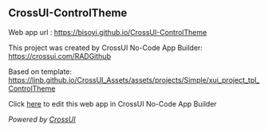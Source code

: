 ## CrossUI-ControlTheme
Web app url : https://bisoyi.github.io/CrossUI-ControlTheme

This project was created by CrossUI No-Code App Builder: https://crossui.com/RADGithub

Based on template: https://linb.github.io/CrossUI_Assets/assets/projects/Simple/xui_project_tpl_ControlTheme

Click [here](https://crossui.com/RADGithub/#!from=github&owner=bisoyi&repo=CrossUI-ControlTheme) to edit this web app in CrossUI No-Code App Builder

<i>Powered by [CrossUI](https://crossui.com)</i>
